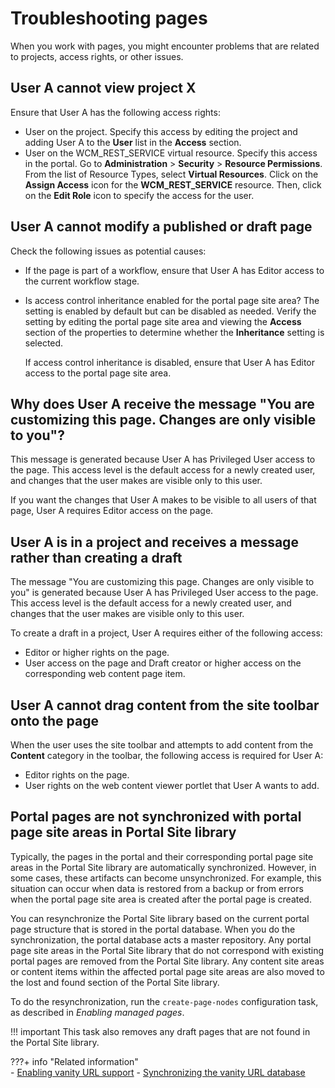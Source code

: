 # Troubleshooting pages

When you work with pages, you might encounter problems that are related to projects, access rights, or other issues.

## User A cannot view project X

Ensure that User A has the following access rights:

-   User on the project. Specify this access by editing the project and adding User A to the **User** list in the **Access** section.
-   User on the WCM\_REST\_SERVICE virtual resource. Specify this access in the portal. Go to **Administration** \> **Security** \> **Resource Permissions**. From the list of Resource Types, select **Virtual Resources**. Click on the **Assign Access** icon for the **WCM\_REST\_SERVICE** resource. Then, click on the **Edit Role** icon to specify the access for the user.

## User A cannot modify a published or draft page

Check the following issues as potential causes:

-   If the page is part of a workflow, ensure that User A has Editor access to the current workflow stage.
-   Is access control inheritance enabled for the portal page site area? The setting is enabled by default but can be disabled as needed. Verify the setting by editing the portal page site area and viewing the **Access** section of the properties to determine whether the **Inheritance** setting is selected.

    If access control inheritance is disabled, ensure that User A has Editor access to the portal page site area.


## Why does User A receive the message "You are customizing this page. Changes are only visible to you"?

This message is generated because User A has Privileged User access to the page. This access level is the default access for a newly created user, and changes that the user makes are visible only to this user.

If you want the changes that User A makes to be visible to all users of that page, User A requires Editor access on the page.

## User A is in a project and receives a message rather than creating a draft

The message "You are customizing this page. Changes are only visible to you" is generated because User A has Privileged User access to the page. This access level is the default access for a newly created user, and changes that the user makes are visible only to this user.

To create a draft in a project, User A requires either of the following access:

-   Editor or higher rights on the page.
-   User access on the page and Draft creator or higher access on the corresponding web content page item.

## User A cannot drag content from the site toolbar onto the page

When the user uses the site toolbar and attempts to add content from the **Content** category in the toolbar, the following access is required for User A:

-   Editor rights on the page.
-   User rights on the web content viewer portlet that User A wants to add.

## Portal pages are not synchronized with portal page site areas in Portal Site library

Typically, the pages in the portal and their corresponding portal page site areas in the Portal Site library are automatically synchronized. However, in some cases, these artifacts can become unsynchronized. For example, this situation can occur when data is restored from a backup or from errors when the portal page site area is created after the portal page is created.

You can resynchronize the Portal Site library based on the current portal page structure that is stored in the portal database. When you do the synchronization, the portal database acts a master repository. Any portal page site areas in the Portal Site library that do not correspond with existing portal pages are removed from the Portal Site library. Any content site areas or content items within the affected portal page site areas are also moved to the lost and found section of the Portal Site library.

To do the resynchronization, run the `create-page-nodes` configuration task, as described in *Enabling managed pages*.

!!! important 
    This task also removes any draft pages that are not found in the Portal Site library.


???+ info "Related information"  
    - [Enabling vanity URL support](../../../../manage_content/wcm/wcm_content_delivery/vanity_url/adm_vanity_url/van_url_cfgtsk_enable_vus.md)
    - [Synchronizing the vanity URL database](../../../../manage_content/wcm/wcm_content_delivery/vanity_url/adm_vanity_url/van_url_cfgtsk_sync_db.md)

